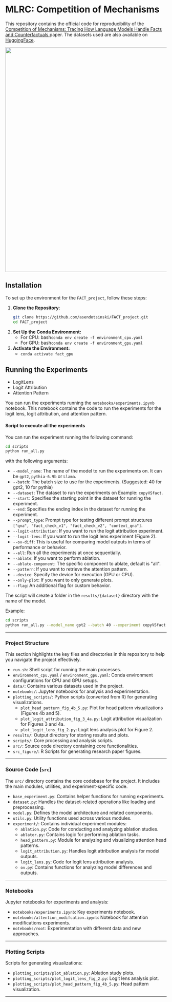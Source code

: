 # MLRC: Competition of Mechanisms
This repository contains the official code for reproducibility of the [Competition of Mechanisms: Tracing How Language Models Handle Facts and Counterfactuals
](https://arxiv.org/abs/2402.11655) paper.
The datasets used are also available on [HuggingFace](https://huggingface.co/datasets/francescortu/comp-mech).


<p align="center">
    <img src="comp.png" width="700">
</p>


## Installation

To set up the environment for the `FACT_project`, follow these steps:

1. **Clone the Repository**:
   ```bash
   git clone https://github.com/asendotsinski/FACT_project.git
   cd FACT_project
   ```
2. **Set Up the Conda Environment:**
    - For CPU:
        bash```conda env create -f environment_cpu.yaml```
   - For GPU:
        bash```conda env create -f environment_gpu.yaml```
2. **Activate the Environment:**
   - ```conda activate fact_gpu```

## Running the Experiments
 - LogitLens
 - Logit Attribution
 - Attention Pattern

You can run the experiments running the `notebooks/experiments.ipynb` notebook. This notebook contains the code to run the experiments for the logit lens, logit attribution, and attention pattern.

#### Script to execute all the experiments
You can run the experiment running the following command:
```bash
cd scripts
python run_all.py
```
with the following arguments:
- `--model_name`: The name of the model to run the experiments on. It can be `gpt2`, `pythia-6.9b` or `Llama`.
- `--batch`: The batch size to use for the experiments. (Suggested: 40 for gpt2, 10 for pythia)
- `--dataset`: The dataset to run the experiments on Example: `copyVSfact`.
- `--start`: Specifies the starting point in the dataset for running the experiment. 
- `--end`: Specifies the ending index in the dataset for running the experiment.
- `--prompt_type`: Prompt type for testing different prompt structures `["qna", "fact_check_v1", "fact_check_v2", "context_qna"]`. 
- `--logit-attribution`: If you want to run the logit attribution experiment.
- `--logit-lens`: If you want to run the logit lens experiment (Figure 2).
- `--ov-diff`: This is useful for comparing model outputs in terms of performance or behavior.
- `--all`: Run all the experiments at once sequentially.
- `--ablate`: If you want to perform ablation.
- `--ablate-component`: The specific component to ablate, default is "all".
- `--pattern`: If you want to retrieve the attention pattern.
- `--device`: Specify the device for execution (GPU or CPU).
- `--only-plot`: If you want to only generate plots.
- `--flag`: An additional flag for custom behavior.
  
The script will create a folder in the `results/{dataset}` directory with the name of the model.

Example:
```bash
cd scripts
python run_all.py --model_name gpt2 --batch 40 --experiment copyVSfact --logit-attribution 
```

---

### Project Structure

This section highlights the key files and directories in this repository to help you navigate the project effectively.


- `run.sh`: Shell script for running the main processes.
- `environment_cpu.yaml` / `environment_gpu.yaml`: Conda environment configurations for CPU and GPU setups.
- `data/`: Contains various datasets used in the project.
- `notebooks/`: Jupyter notebooks for analysis and experimentation.
- `plotting_scripts/`: Python scripts (converted from R) for generating visualizations.
  - `plot_head_pattern_fig_4b_5.py`: Plot for head pattern visualizations (Figures 4b and 5).
  - `plot_logit_attribution_fig_3_4a.py`: Logit attribution visualization for Figures 3 and 4a.
  - `plot_logit_lens_fig_2.py`: Logit lens analysis plot for Figure 2.
- `results/`: Output directory for storing results and plots.
- `scripts/`: Core processing and analysis scripts.
- `src/`: Source code directory containing core functionalities.
- `src_figure/`: R Scripts for generating research paper figures.
---

### **Source Code (`src`)**
The `src/` directory contains the core codebase for the project. It includes the main modules, utilities, and experiment-specific code.
- `base_experiment.py`: Contains helper functions for running experiments.
- `dataset.py`: Handles the dataset-related operations like loading and preprocessing.
- `model.py`: Defines the model architecture and related components.
- `utils.py`: Utility functions used across various modules.
- `experiment/`: Contains individual experiment modules:
  - `ablation.py`: Code for conducting and analyzing ablation studies.
  - `ablator.py`: Contains logic for performing ablation tasks.
  - `head_pattern.py`: Module for analyzing and visualizing attention head patterns.
  - `logit_attribution.py`: Handles logit attribution analysis for model outputs.
  - `logit_lens.py`: Code for logit lens attribution analysis.
  - `ov.py`: Contains functions for analyzing model differences and outputs.
---

### **Notebooks**
Jupyter notebooks for experiments and analysis:
- `notebooks/experiments.ipynb`: Key experiments notebook.
- `notebooks/attention_modifcation.ipynb`: Notebook for attention modifications experiments.
- `notebooks/root`: Experimentation with different data and new approaches.
---

### **Plotting Scripts**
Scripts for generating visualizations:

- `plotting_scripts/plot_ablation.py`: Ablation study plots.
- `plotting_scripts/plot_logit_lens_fig_2.py`: Logit lens analysis plot.
- `plotting_scripts/plot_head_pattern_fig_4b_5.py`: Head pattern visualization.
---